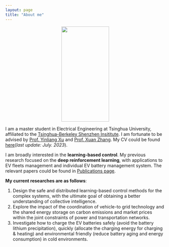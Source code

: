 ```yaml
---
layout: page
title: "About me"
---
```


<div  align="center">
<img src="https://hongrongyang.github.io/WechatIMG2.jpeg" width="150" height="300" alt="" />
</div>

I am a master student in Electrical Engineering at Tsinghua University, affiliated to the [Tsinghua-Berkeley Shenzhen Insititute](https://www.tbsi.edu.cn/). I am fortunate to be advised by [Prof. Yinliang Xu](https://scholar.google.com/citations?user=sppii6gAAAAJ&hl=zh-CN) and [Prof. Xuan Zhang](https://scholar.google.com/citations?hl=zh-CN&user=B-I9FY8AAAAJ). My CV could be found [here](https://hongrongyang.github.io/CV.pdf)(*last update: July. 2023*).

I am broadly interested in the **learning-based control**. My previous research focused on the **deep reinforcement learning**, with applications to EV fleets management and individual EV battery management system. The relevant papers could be found in [Publications page](https://hongrongyang.github.io/Publications). 

**My current researches are as follows**: 
1. Design the safe and distributed learning-based control methods for the complex systems, with the ultimate goal of obtaining a better understanding of collective intelligence.​
2. Explore the impact of the coordination of vehicle-to grid technology and the shared energy storage on carbon emissions and market prices within the joint constraints of power and transportation networks.
3. Investigate how to charge the EV batteries safely (avoid the battery lithium precipitation), quickly (allocate the charging energy for charging & heating) and environmental friendly (reduce battery aging and energy consumption) in cold environments.
